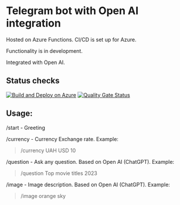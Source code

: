 # Telegram bot with Open AI integration

Hosted on Azure Functions. CI/CD is set up for Azure.

Functionality is in development.

Integrated with Open AI.

## Status checks
[![Build and Deploy on Azure](https://github.com/ArtyProf/Telegram-bot-from-Arty_Prof/actions/workflows/deployment.yml/badge.svg?branch=master)](https://github.com/ArtyProf/Telegram-bot-from-Arty_Prof/actions/workflows/deployment.yml)
[![Quality Gate Status](https://sonarcloud.io/api/project_badges/measure?project=ArtyProf_Telegram-bot-from-Arty_Prof&metric=alert_status)](https://sonarcloud.io/summary/overall?id=ArtyProf_Telegram-bot-from-Arty_Prof)

## Usage:

/start - Greeting

/currency - Currency Exchange rate. Example: 
> /currency UAH USD 10

/question - Ask any question. Based on Open AI (ChatGPT). Example: 
> /question Top movie titles 2023

/image - Image description. Based on Open AI (ChatGPT). Example: 
> /image orange sky
